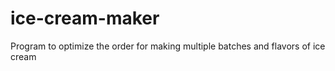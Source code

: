 # ice-cream-maker
Program to optimize the order for making multiple batches and flavors of ice cream
